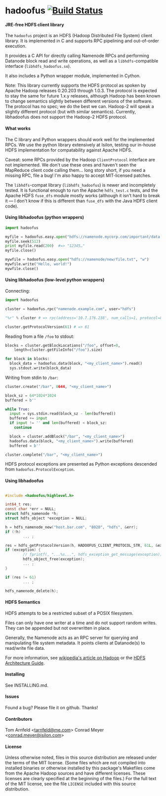 hadoofus [![Build Status](https://travis-ci.org/cemeyer/hadoofus.png?branch=master)](https://travis-ci.org/cemeyer/hadoofus)
==============

#### JRE-free HDFS client library

The `hadoofus` project is an HDFS (Hadoop Distributed File System) client
library. It is implemented in C and supports RPC pipelining and out-of-order
execution.

It provides a C API for directly calling Namenode RPCs and performing Datanode
block read and write operations, as well as a `libhdfs`-compatible interface
(`libhdfs_hadoofus.so`).

It also includes a Python wrapper module, implemented in Cython.

Note: This library currently supports the HDFS protocol as spoken by Apache
Hadoop releases 0.20.203 through 1.0.3. The protocol is expected to stay the
same for future 1.x.y releases, although Hadoop has been known to change
semantics slightly between different versions of the software. The protocol has
no spec; we do the best we can. Hadoop-2 will speak a slightly different
protocol (but with similar semantics). Currently, libhadoofus does not support
the Hadoop-2 HDFS protocol.

#### What works

The C library and Python wrappers should work well for the implemented RPCs. We
use the python library extensively at Isilon, testing our in-house HDFS
implementation for compatability against Apache HDFS.

Caveat: some RPCs provided by the Hadoop `ClientProtocol` interface are not
implemented. We don't use these ones and haven't seen the MapReduce client code
calling them... long story short, if you need a missing RPC, file a bug! I'm
also happy to accept MIT-licensed patches.

The `libhdfs`-compat library (`libhdfs_hadoofus`) is newer and incompletely
tested. It is functional enough to run the Apache `hdfs_test.c` tests, and
the Apache HDFS `fuse_dfs` module mostly works (although it isn't hard to break
it — I don't know if this is different than `fuse_dfs` with the Java HDFS
client code).

#### Using libhadoofus (python wrappers)

```py
import hadoofus

myfile = hadoofus.easy.open("hdfs://namenode.mycorp.com/important/data.txt")
myfile.seek(512)
print myfile.read(200)  #=> "12345…"
myfile.close()

mywfile = hadoofus.easy.open("hdfs://namenode/new/file.txt", "w")
mywfile.write("Hello, world!")
mywfile.close()
```

#### Using libhadoofus (low-level python wrappers)

Connecting:

```py
import hadoofus

cluster = hadoofus.rpc("namenode.example.com", user="hdfs")

"%r" % cluster # => rpc(address='10.7.176.238', num_calls=1, protocol=80, user='hdfs')

cluster.getProtocolVersion(61) # => 61
```

Reading from a file `/foo` to stdout:

```py
blocks = cluster.getBlockLocations("/foo", offset=0,
    length=cluster.getFileInfo("/foo").size)

for block in blocks:
  block_data = hadoofus.data(block, "<my_client_name>").read()
  sys.stdout.write(block_data)
```

Writing from stdin to `/bar`:

```py
cluster.create("/bar", 0644, "<my_client_name>")

block_sz = 64*1024*1024
buffered = b''

while True:
  input = sys.stdin.read(block_sz - len(buffered))
  buffered += input
  if input != '' and len(buffered) < block_sz:
    continue

  block = cluster.addBlock("/bar", "<my_client_name>")
  hadoofus.data(block, "<my_client_name>").write(buffered)
  buffered = b''

cluster.complete("/bar", "<my_client_name>")
```

HDFS protocol exceptions are presented as Python exceptions descended from
`hadoofus.ProtocolException`.

#### Using libhadoofus

```c

#include <hadoofus/highlevel.h>

int64_t res;
const char *err = NULL;
struct hdfs_namenode *h;
struct hdfs_object *exception = NULL;

h = hdfs_namenode_new("host.bar.com", "8020", "hdfs", &err);
if (!h)
        ... ;

res = hdfs_getProtocolVersion(h, HADOOFUS_CLIENT_PROTOCOL_STR, 61L, &exception);
if (exception) {
        // fprintf(, "...%s...", hdfs_exception_get_message(exception));
        hdfs_object_free(exception);
        ... ;
}

if (res != 61)
        ... ;

hdfs_namenode_delete(h);
```

#### HDFS Semantics

HDFS attempts to be a restricted subset of a POSIX filesystem.

Files can only have one writer at a time and do not support random writes. They
can be appended but not overwritten in place.

Generally, the Namenode acts as an RPC server for querying and manipulating
file system metadata. It points clients at Datanode(s) to read/write file data.

For more information, see [wikipedia's article on Hadoop][0] or the
[HDFS Architecture Guide][1].

[0]: https://en.wikipedia.org/wiki/Apache_Hadoop#Hadoop_Distributed_File_System "Hadoop Distributed File System"
[1]: https://hadoop.apache.org/common/docs/r1.0.0/hdfs_design.html

#### Installing

See INSTALLING.md.

#### Issues

Found a bug? Please file it on github. Thanks!

#### Contributors

Tom Arnfeld &lt;tarnfeld@me.com&gt;
Conrad Meyer &lt;conrad.meyer@isilon.com&gt;

#### License

Unless otherwise noted, files in this source distribution are released under
the terms of the MIT license. (Some files which are not compiled into installed
binaries or otherwise installed by this package's Makefiles come from the
Apache Hadoop sources and have different licenses. These licenses are clearly
specified at the beginning of the files.) For the full text of the MIT license,
see the file `LICENSE` included with this source distribution.
